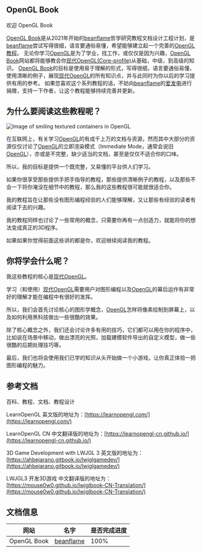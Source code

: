 
## **OpenGL Book**

欢迎 OpenGL Book

[OpenGL Book]()是从2021年开始的[beanflame](https://blog.beanflame.cn/)哲学研究教程文档设计工程计划，是[beanflame](https://blog.beanflame.cn/)尝试写得很细，语言要通俗易懂，希望能够建立起一个完善的[OpenGL教程]()。
无论你学习[OpenGL]()是为了学业，找工作，或仅仅是因为兴趣，[OpenGL Book]()网站都将能够教会你[现代OpenGL(Core-profile)]()从基础，中级，到高级的知识。
[OpenGL Book]()的目标是使用易于理解的形式，写得很细，语言要通俗易懂，使用清晰的例子，展现[现代OpenGL]()的所有知识点，并与此同时为你以后的学习提供有用的参考。
如果您喜欢这个系列教程的话，不妨向[beanflame](https://blog.beanflame.cn/)的[爱发电](https://afdian.net/@beanflame/)进行捐赠，支持一下作者，让这个教程能够持续完善并更新。

## 为什么要阅读这些教程呢？

<img alt="Image of smiling textured containers in OpenGL" src="../demo.png" class="right medium" />

在互联网上，有关学习[OpenGL]()的有成千上万的文档与资源，然而其中大部分的资源仅仅讨论了[OpenGL]()的立即渲染模式（Immediate Mode，通常会说旧[OpenGL]()），亦或是不完整，缺少适当的文档，甚至是仅仅不适合你的口味。

所以，我的目标是提供一个既完整，又易懂的平台供人们学习。

如果你很享受那些提供手把手指导的教程，那些提供清晰例子的教程，以及那些不会一下将你淹没在细节中的教程，那么我的这些教程很可能就很适合你。

我的教程旨在让那些没有图形编程经验的人们能够理解，又让那些有经验的读者有阅读下去的兴趣。

我的教程同样也讨论了一些常用的概念，只需要你再有一点创造力，就能将你的想法变成真正的3D程序。

如果如果你觉得前面这些讲的都是你，欢迎继续阅读我的教程。

## 你将学会什么呢？

我这些教程的核心是[现代OpenGL]()。

学习（和使用）[现代OpenGL]()需要用户对图形编程以及[OpenGL]()的幕后运作有非常好的理解才能在编程中有很好的发挥。

所以，我们会首先讨论核心的图形学概念，[OpenGL]()怎样将像素绘制到屏幕上，以及如何利用黑科技做出一些很酷的效果。

除了核心概念之外，我们还会讨论许多有用的技巧，它们都可以用在你的程序中，比如说在场景中移动，做出漂亮的光照，加载建模软件导出的自定义模型，做一些很酷的后期处理技巧等。

最后，我们也将会使用我们已学的知识从头开始做一个小游戏，让你真正体验一把图形编程的魅力。

## 参考文档

百科、教程、文档、教程设计

LearnOpenGL 英文版的地址为：[https://learnopengl.com/](https://learnopengl.com/)

LearnOpenGL CN 中文翻译版的地址为：[https://learnopengl-cn.github.io/](https://learnopengl-cn.github.io/)

3D Game Development with LWJGL 3 英文版的地址为：[https://ahbejarano.gitbook.io/lwjglgamedev/](https://ahbejarano.gitbook.io/lwjglgamedev/)

LWJGL3 开发3D游戏 中文翻译版的地址为：[https://mouse0w0.github.io/lwjglbook-CN-Translation/](https://mouse0w0.github.io/lwjglbook-CN-Translation/)



## 文档信息

| 网站 | 名字 | 是否完成进度 |
|-|-|-|
| OpenGL Book | [beanflame](https://blog.beanflame.cn/) | 100% |
